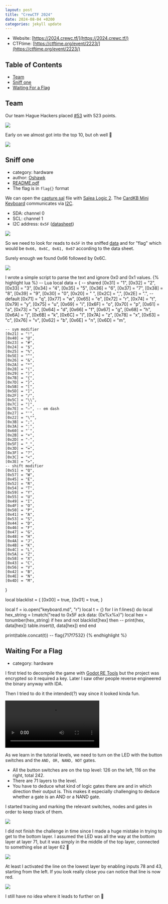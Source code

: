 ```yaml
---
layout: post
title: "CrewCTF 2024"
date: 2024-08-04 +0200
categories: jekyll update
---
```

- Website: [https://2024.crewc.tf/](https://2024.crewc.tf/)
- CTFtime: [https://ctftime.org/event/2223/](https://ctftime.org/event/2223/)

## Table of Contents
  - [Team](#team)
  - [Sniff one](#sniff-one)
  - [Waiting For a Flag](#waiting-for-a-flag)

## Team
Our team Hague Hackers placed [#53](https://2024.imaginaryctf.org/Leaderboard.html) with 523 points.

![](https://ketho.github.io/data/crewctf/team1.png)

 Early on we almost got into the top 10, but oh well 🙂

![](https://ketho.github.io/data/crewctf/team2.png)

## Sniff one
- category: hardware
- author: [Oshawk](https://oshawk.uk/Home)
- [README.pdf](https://ketho.github.io/data/crewctf/sniffone/README.pdf)
- The flag is in `flag{}` format

We can open the [capture.sal](https://ketho.github.io/data/crewctf/sniffone/capture.sal) file with [Salea Logic 2](https://www.saleae.com/pages/downloads). The [CardKB Mini Keyboard](https://shop.m5stack.com/products/cardkb-mini-keyboard-programmable-unit-v1-1-mega8a) communicates via [I2C](https://en.wikipedia.org/wiki/I%C2%B2C).
- SDA: channel 0
- SCL: channel 1
- I2C address: `0x5F` ([datasheet](https://docs.m5stack.com/en/unit/cardkb_1.1))

![](https://ketho.github.io/data/crewctf/sniffone/everything.png)

So we need to look for reads to `0x5F` in the sniffed [data](https://ketho.github.io/data/sniffone/data.txt) and for "flag" which would be `0x66, 0x6C, 0x61, 0x67` according to the data sheet.

Surely enough we found 0x66 followed by 0x6C.

![](https://ketho.github.io/data/crewctf/sniffone/logic.png)

I wrote a simple script to parse the text and ignore 0x0 and 0x1 values.
{% highlight lua %}
-- Lua
local data = {
    -- shared
    [0x31] = "1",
    [0x32] = "2",
    [0x33] = "3",
    [0x34] = "4",
    [0x35] = "5",
    [0x36] = "6",
    [0x37] = "7",
    [0x38] = "8",
    [0x39] = "9",
    [0x30] = "0",
    [0x20] = " ",
    [0x2C] = ",",
    [0x2E] = ".",
    -- default
    [0x71] = "q",
    [0x77] = "w",
    [0x65] = "e",
    [0x72] = "r",
    [0x74] = "t",
    [0x79] = "y",
    [0x75] = "u",
    [0x69] = "i",
    [0x6F] = "o",
    [0x70] = "p",
    [0x61] = "a",
    [0x73] = "s",
    [0x64] = "d",
    [0x66] = "f",
    [0x67] = "g",
    [0x68] = "h",
    [0x6A] = "j",
    [0x6B] = "k",
    [0x6C] = "l",
    [0x7A] = "z",
    [0x78] = "x",
    [0x63] = "c",
    [0x76] = "v",
    [0x62] = "b",
    [0x6E] = "n",
    [0x6D] = "m",

    -- sym modifier
    [0x21] = "!",
    [0x40] = "@",
    [0x23] = "#",
    [0x24] = "$",
    [0x25] = "%",
    [0x5E] = "^",
    [0x26] = "&",
    [0x2A] = "*",
    [0x28] = "(",
    [0x29] = ")",
    [0x7B] = "{",
    [0x7D] = "}",
    [0x5B] = "[",
    [0x5D] = "]",
    [0x2F] = "/",
    [0x5C] = "\\",
    [0x7C] = "|",
    [0x7E] = "—", -- em dash
    [0x27] = "'",
    [0x22] = "\"",
    [0x3B] = ";",
    [0x3A] = ":",
    [0x60] = "`",
    [0x2B] = "+",
    [0x2D] = "-",
    [0x5F] = "_",
    [0x3D] = "=",
    [0x3F] = "?",
    [0x3C] = "<",
    [0x3E] = ">",
    -- shift modifier
    [0x51] = "Q",
    [0x57] = "W",
    [0x45] = "E",
    [0x52] = "R",
    [0x54] = "T",
    [0x59] = "Y",
    [0x55] = "U",
    [0x49] = "I",
    [0x4F] = "O",
    [0x50] = "P",
    [0x41] = "A",
    [0x53] = "S",
    [0x44] = "D",
    [0x46] = "F",
    [0x47] = "G",
    [0x48] = "H",
    [0x4A] = "J",
    [0x4B] = "K",
    [0x4C] = "L",
    [0x5A] = "Z",
    [0x58] = "X",
    [0x43] = "C",
    [0x56] = "V",
    [0x42] = "B",
    [0x4E] = "N",
    [0x4D] = "M",
}

local blacklist = {
    [0x00] = true,
    [0x01] = true,
}

local f = io.open("keyboard.md", "r")
local t = {}
for l in f:lines() do
    local hex_string = l:match("read to 0x5F ack data: (0x%x%x)")
    local hex = tonumber(hex_string)
    if hex and not blacklist[hex] then
        -- print(hex, data[hex])
        table.insert(t, data[hex])
    end
end

print(table.concat(t))
-- flag{717f7532}
{% endhighlight %}

## Waiting For a Flag
- category: hardware

I first tried to decompile the game with [Godot RE Tools](https://github.com/bruvzg/gdsdecomp) but the project was encrypted so it required a key. Later I saw other people reverse engineered the binary anyway with IDA.

Then I tried to do it the intended(?) way since it looked kinda fun.

![](https://ketho.github.io/data/crewctf/waiting_flag/intro.mp4)

As we learn in the tutorial levels, we need to turn on the LED with the button switches and the `AND, OR, NAND, NOT` gates.

- All the button switches are on the top level: 126 on the left, 116 on the right, total 242.
- There are 71 layers to the level.
- You have to deduce what kind of logic gates there are and in which direction their output is. This makes it especially challenging to deduce whether a gate is an AND or a NAND gate.

I started tracing and marking the relevant switches, nodes and gates in order to keep track of them.

![](https://ketho.github.io/data/crewctf/waiting_flag/layer36.png)

I did not finish the challenge in time since I made a huge mistake in trying to get to the bottom layer. I assumed the LED was all the way at the bottom layer at layer 71, but it was simply in the middle of the top layer, connected to something else at layer 62 🤦

![](https://ketho.github.io/data/crewctf/waiting_flag/diagram.png)

At least I activated the line on the lowest layer by enabling inputs 78 and 43, starting from the left. If you look really close you can notice that line is now red.

![](layer71.png)

I still have no idea where it leads to further on 🤷
